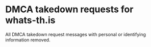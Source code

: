 # DMCA takedown requests for whats-th.is
All DMCA takedown request messages with personal or identifying information
removed.
